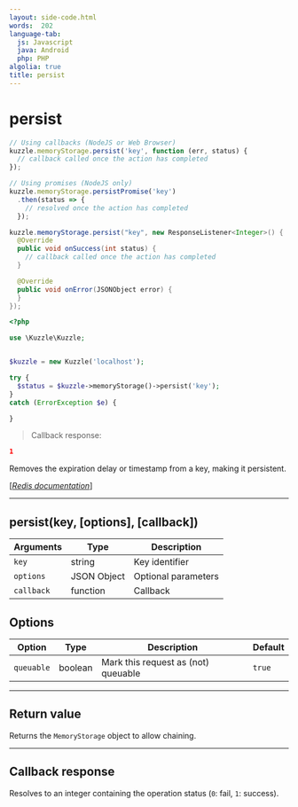 ```yaml
---
layout: side-code.html
words:  202
language-tab:
  js: Javascript
  java: Android
  php: PHP
algolia: true
title: persist
---
```


# persist

```js
// Using callbacks (NodeJS or Web Browser)
kuzzle.memoryStorage.persist('key', function (err, status) {
  // callback called once the action has completed
});

// Using promises (NodeJS only)
kuzzle.memoryStorage.persistPromise('key')
  .then(status => {
    // resolved once the action has completed
  });
```

```java
kuzzle.memoryStorage.persist("key", new ResponseListener<Integer>() {
  @Override
  public void onSuccess(int status) {
    // callback called once the action has completed
  }

  @Override
  public void onError(JSONObject error) {
  }
});
```

```php
<?php

use \Kuzzle\Kuzzle;


$kuzzle = new Kuzzle('localhost');

try {
  $status = $kuzzle->memoryStorage()->persist('key');
}
catch (ErrorException $e) {

}
```

> Callback response:

```json
1
```

Removes the expiration delay or timestamp from a key, making it persistent.

[[_Redis documentation_]](https://redis.io/commands/persist)

---

## persist(key, [options], [callback])

| Arguments | Type | Description |
|---------------|---------|----------------------------------------|
| `key` | string | Key identifier |
| `options` | JSON Object | Optional parameters |
| `callback` | function | Callback |

## Options

| Option | Type | Description | Default |
|---------------|---------|----------------------------------------|---------|
| `queuable` | boolean | Mark this request as (not) queuable | ``true`` |


---

## Return value

Returns the `MemoryStorage` object to allow chaining.

---

## Callback response

Resolves to an integer containing the operation status (`0`: fail, `1`: success).
